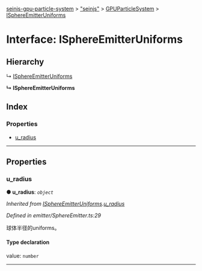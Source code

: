 [seinjs-gpu-particle-system](../README.md) > ["seinjs"](../modules/_seinjs_.md) > [GPUParticleSystem](../modules/_seinjs_.gpuparticlesystem.md) > [ISphereEmitterUniforms](../interfaces/_seinjs_.gpuparticlesystem.isphereemitteruniforms.md)

# Interface: ISphereEmitterUniforms

## Hierarchy

↳  [ISphereEmitterUniforms](isphereemitteruniforms.md)

**↳ ISphereEmitterUniforms**

## Index

### Properties

* [u_radius](_seinjs_.gpuparticlesystem.isphereemitteruniforms.md#u_radius)

---

## Properties

<a id="u_radius"></a>

###  u_radius

**● u_radius**: *`object`*

*Inherited from [ISphereEmitterUniforms](isphereemitteruniforms.md).[u_radius](isphereemitteruniforms.md#u_radius)*

*Defined in emitter/SphereEmitter.ts:29*

球体半径的uniforms。

#### Type declaration

 value: `number`

___

